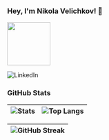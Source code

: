### Hey, I'm Nikola Velichkov! 👋

<div id="header" align="left">
  <img src="https://media.giphy.com/media/M9gbBd9nbDrOTu1Mqx/giphy.gif" width="100"/>
</div>

![LinkedIn](https://img.shields.io/badge/LinkedIn-blue?style=for-the-badge&logo=linkedin&logoColor=white)

### GitHub Stats
| ![Stats](https://github-readme-stats.vercel.app/api?username=mechkarovmechkarski&count_private=true&show_icons=true&include_all_commits=true&hide_border=true&hide=contribs) | ![Top Langs](https://github-readme-stats.vercel.app/api/top-langs/?username=mechkarovmechkarski&layout=compact&hide_border=true) |
| ------------- | ------------- 

| ![GitHub Streak](http://github-readme-streak-stats.herokuapp.com?user=mechkarovmechkarski&hide_border=true) |
| ------------- 


